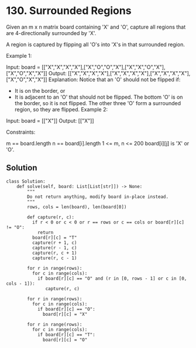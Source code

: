 # 130. Surrounded Regions
Given an m x n matrix board containing 'X' and 'O', capture all regions that are 4-directionally surrounded by 'X'.

A region is captured by flipping all 'O's into 'X's in that surrounded region.

 

Example 1:


Input: board = [["X","X","X","X"],["X","O","O","X"],["X","X","O","X"],["X","O","X","X"]]
Output: [["X","X","X","X"],["X","X","X","X"],["X","X","X","X"],["X","O","X","X"]]
Explanation: Notice that an 'O' should not be flipped if:
- It is on the border, or
- It is adjacent to an 'O' that should not be flipped.
The bottom 'O' is on the border, so it is not flipped.
The other three 'O' form a surrounded region, so they are flipped.
Example 2:

Input: board = [["X"]]
Output: [["X"]]
 

Constraints:

m == board.length
n == board[i].length
1 <= m, n <= 200
board[i][j] is 'X' or 'O'.

## Solution
```
class Solution:
    def solve(self, board: List[List[str]]) -> None:
        """
        Do not return anything, modify board in-place instead.
        """
        rows, cols = len(board), len(board[0])

        def capture(r, c):
          if r < 0 or c < 0 or r == rows or c == cols or board[r][c] != "O":
            return
          board[r][c] = "T"
          capture(r + 1, c)
          capture(r - 1, c)
          capture(r, c + 1)
          capture(r, c - 1)

        for r in range(rows):
          for c in range(cols):
            if board[r][c] == "O" and (r in [0, rows - 1] or c in [0, cols - 1]):
               capture(r, c)
        
        for r in range(rows):
          for c in range(cols):
            if board[r][c] == "O":
              board[r][c] = "X"
        
        for r in range(rows):
          for c in range(cols):
            if board[r][c] == "T":
              board[r][c] = "O"
        
```